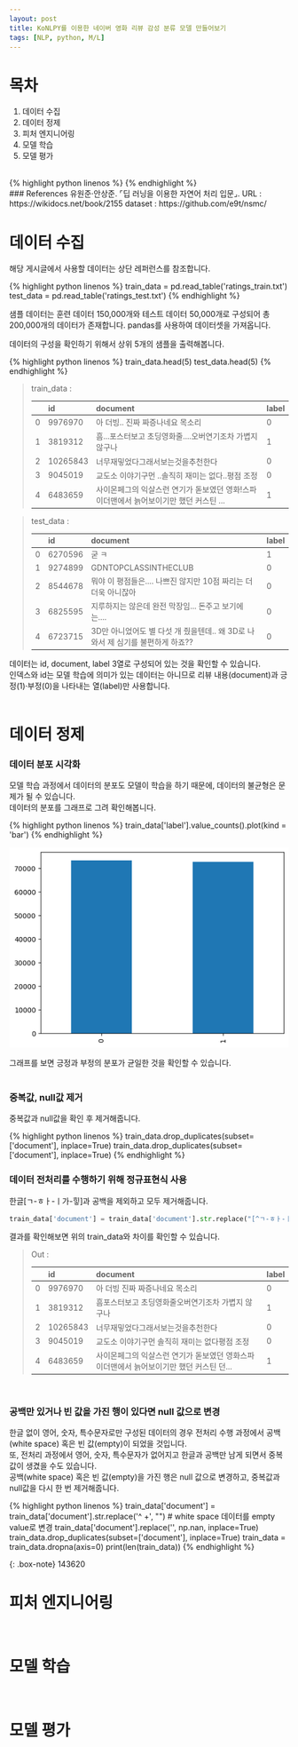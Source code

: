 ```yaml
---
layout: post
title: KoNLPY를 이용한 네이버 영화 리뷰 감성 분류 모델 만들어보기
tags: [NLP, python, M/L]
---
```


# 목차

1. 데이터 수집
2. 데이터 정제
3. 피처 엔지니어링
4. 모델 학습
5. 모델 평가
<br>
{% highlight python linenos %}
{% endhighlight %}

<br>
### References
유원준·안상준.  ⌜딥 러닝을 이용한 자연어 처리 입문⌟.   
URL : https://wikidocs.net/book/2155   
dataset : https://github.com/e9t/nsmc/   
<br>

# 데이터 수집
해당 게시글에서 사용할 데이터는 상단 레퍼런스를 참조합니다.   

{% highlight python linenos %}
train_data = pd.read_table('ratings_train.txt')
test_data = pd.read_table('ratings_test.txt')
{% endhighlight %}

샘플 데이터는 훈련 데이터 150,000개와  테스트 데이터 50,000개로 구성되어 총 200,000개의 데이터가 존재합니다.
pandas를 사용하여 데이터셋을 가져옵니다.   

데이터의 구성을 확인하기 위해서 상위 5개의 샘플을 출력해봅니다.   

{% highlight python linenos %}
train_data.head(5)
test_data.head(5)
{% endhighlight %}

>train_data : 
>
>| | id | document | label |
>| :--- | :--- | :--- | :--- |
>| 0 | 9976970 | 아 더빙.. 진짜 짜증나네요 목소리 | 0 |
>| 1 | 3819312 | 흠...포스터보고 초딩영화줄....오버연기조차 가볍지 않구나 | 1 |
>| 2 | 10265843 | 너무재밓었다그래서보는것을추천한다 | 0 |
>| 3 | 9045019 | 교도소 이야기구먼 ..솔직히 재미는 없다..평점 조정 | 0 |
>| 4 | 6483659 | 사이몬페그의 익살스런 연기가 돋보였던 영화!스파이더맨에서 늙어보이기만 했던 커스틴 ... | 1 |

>test_data : 
>
>| | id | document | label |
>| :--- | :--- | :--- | :--- |
>| 0	| 6270596	| 굳 ㅋ	| 1 |
>| 1	| 9274899	| GDNTOPCLASSINTHECLUB	| 0 |
>| 2	| 8544678	| 뭐야 이 평점들은.... 나쁘진 않지만 10점 짜리는 더더욱 아니잖아	| 0 |
>| 3	| 6825595	| 지루하지는 않은데 완전 막장임... 돈주고 보기에는....	| 0 |
>| 4	| 6723715	| 3D만 아니었어도 별 다섯 개 줬을텐데.. 왜 3D로 나와서 제 심기를 불편하게 하죠??	| 0 |

데이터는 id, document, label 3열로 구성되어 있는 것을 확인할 수 있습니다.   
인덱스와 id는 모델 학습에 의미가 있는 데이터는 아니므로 리뷰 내용(document)과 긍정(1)·부정(0)을 나타내는 열(label)만 사용합니다.   
<br>

# 데이터 정제
### 데이터 분포 시각화
모델 학습 과정에서 데이터의 분포도 모델이 학습을 하기 때문에, 데이터의 불균형은 문제가 될 수 있습니다.   
데이터의 분포를 그래프로 그려 확인해봅니다.   

{% highlight python linenos %}
train_data['label'].value_counts().plot(kind = 'bar')
{% endhighlight %}

![graph](/assets/img/posts/img_01.png)

그래프를 보면 긍정과 부정의 분포가 균일한 것을 확인할 수 있습니다.   
<br>

### 중복값, null값 제거
중복값과 null값을 확인 후 제거해줍니다.   

{% highlight python linenos %}
train_data.drop_duplicates(subset=['document'], inplace=True)
train_data.drop_duplicates(subset=['document'], inplace=True)
{% endhighlight %}
<br>

### 데이터 전처리를 수행하기 위해 정규표현식 사용
한글[ㄱ-ㅎㅏ-ㅣ가-힣]과 공백을 제외하고 모두 제거해줍니다.   

```python
train_data['document'] = train_data['document'].str.replace("[^ㄱ-ㅎㅏ-ㅣ가-힣 ]","")
```
결과를 확인해보면 위의 train_data와 차이를 확인할 수 있습니다.   

>Out : 
>
>| | id | document | label |
>| :--- | :--- | :--- | :--- |
>| 0 | 9976970 | 아 더빙 진짜 짜증나네요 목소리 | 0 |
>| 1 | 3819312 | 흠포스터보고 초딩영화줄오버연기조차 가볍지 않구나 | 1 |
>| 2 | 10265843 | 너무재밓었다그래서보는것을추천한다 | 0 |
>| 3 | 9045019 | 교도소 이야기구먼 솔직히 재미는 없다평점 조정 | 0 |
>| 4 | 6483659 | 사이몬페그의 익살스런 연기가 돋보였던 영화스파이더맨에서 늙어보이기만 했던 커스틴 던... | 1 |

<br>

### 공백만 있거나 빈 값을 가진 행이 있다면 null 값으로 변경
한글 없이 영어, 숫자, 특수문자로만 구성된 데이터의 경우 전처리 수행 과정에서 공백(white space) 혹은 빈 값(empty)이 되었을 것입니다.   
또, 전처리 과정에서 영어, 숫자, 특수문자가 없어지고 한글과 공백만 남게 되면서 중복값이 생겼을 수도 있습니다.   
공백(white space) 혹은 빈 값(empty)을 가진 행은 null 값으로 변경하고, 중복값과 null값을 다시 한 번 제거해줍니다.   

{% highlight python linenos %}
train_data['document'] = train_data['document'].str.replace('^ +', "") # white space 데이터를 empty value로 변경
train_data['document'].replace('', np.nan, inplace=True)
train_data.drop_duplicates(subset=['document'], inplace=True)
train_data = train_data.dropna(axis=0)
print(len(train_data))
{% endhighlight %}

{: .box-note}
143620   


# 피처 엔지니어링

<br>

# 모델 학습

<br>

# 모델 평가

<br>

